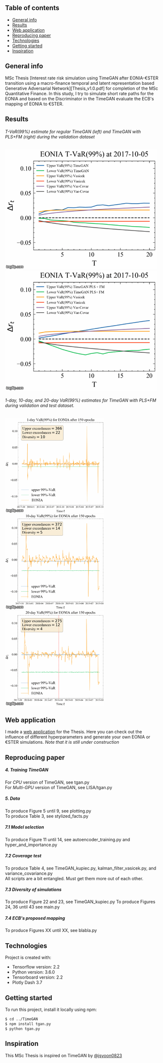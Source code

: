 ## Table of contents
* [General info](#general-info)
* [Results](#results)
* [Web application](#web-application)
* [Reproducing paper](#reproducing-paper)
* [Technologies](#technologies)
* [Getting started](#getting-started)
* [Inspiration](#inspiration)

## General info

MSc Thesis [Interest rate risk simulation using TimeGAN after EONIA-€STER transition using a macro-finance temporal and latent representation based Generative Adversarial Network][Thesis_v1.0.pdf] for completion of the MSc Quantitative Finance. In this study, I try to simulate short rate paths for the EONIA and based on the Discriminator in the TimeGAN evaluate the ECB's mapping of EONIA to €STER.

## Results

###### T-VaR(99%) estimate for regular TimeGAN (left) and TimeGAN with PLS+FM (right) during the validation dataset

![](Figures/Normal_TimeGAN_T_VaR.gif) ![](Figures/PLS_FM_TimeGAN_T_VaR.gif)

###### 1-day, 10-day, and 20-day VaR(99%) estimates for TimeGAN with PLS+FM during validation and test dataset.

![](Figures/1_day_VaR_PLS_FM.gif) ![](Figures/10_day_VaR_PLS_FM.gif) ![](Figures/20_day_VaR_PLS_FM.gif)

## Web application

I made a [web application](https://timegan-short-rates.herokuapp.com/) for the Thesis. Here you can check out the influence of different hyperparameters and generate your own EONIA or €STER simulations. _Note that it is still under construction_

## Reproducing paper

##### 4. Training TimeGAN

For _CPU_ version of TimeGAN, see tgan.py  
For _Multi-GPU_ version of TimeGAN, see LISA/tgan.py 

##### 5. Data 

To produce Figure 5 until 9, see plotting.py  
To produce Table 3, see stylized_facts.py

##### 7.1 Model selection

To produce Figure 11 until 14, see autoencoder_training.py and hyper_and_importance.py

##### 7.2 Coverage test

To produce Table 4, see TimeGAN_kupiec.py, kalman_filter_vasicek.py, and variance_covariance.py  
All scripts are a bit entangled. Must get them more out of each other.

##### 7.3 Diversity of simulations

To produce Figure 22 and 23, see TimeGAN_kupiec.py
To produce Figures 24, 36 until 43 see main.py

##### 7.4 ECB's proposed mapping

To produce Figures XX until XX, see blabla.py

## Technologies

Project is created with:
* Tensorflow version: 2.2
* Python version: 3.6.0
* Tensorboard version: 2.2
* Plotly Dash 3.7

## Getting started

To run this project, install it locally using npm:

```
$ cd ../TimeGAN
$ npm install tgan.py
$ python tgan.py
```

## Inspiration

This MSc Thesis is inspired on TimeGAN by [@jsyoon0823](https://github.com/jsyoon0823/TimeGAN)
